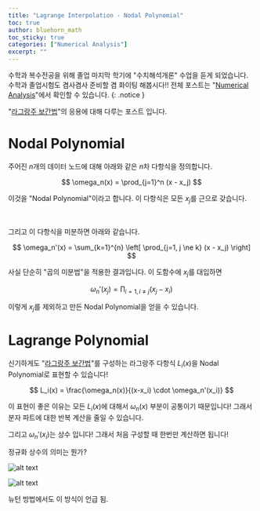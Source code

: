 ```yaml
---
title: "Lagrange Interpolation - Nodal Polynomial"
toc: true
author: bluehorn_math
toc_sticky: true
categories: ["Numerical Analysis"]
excerpt: ""
---
```


수학과 복수전공을 위해 졸업 마지막 학기에 "수치해석개론" 수업을 듣게 되었습니다. 수학과 졸업시험도 겸사겸사 준비할 겸 화이팅 해봅시다!! 전체 포스트는 "[Numerical Analysis](/categories/numerical-analysis)"에서 확인할 수 있습니다.
{: .notice }

"[라그랑주 보간법](/2025/03/19/lagrange-interpolation/)"의 응용에 대해 다루는 포스트 입니다.

# Nodal Polynomial

주어진 $n$개의 데이터 노드에 대해 아래와 같은 $n$차 다항식을 정의합니다.

$$
\omega_n(x) = \prod_{j=1}^n (x - x_j)
$$

이것을 "Nodal Polynomial"이라고 합니다. 이 다항식은 모든 $x_j$를 근으로 갖습니다.

<br/>

그리고 이 다항식을 미분하면 아래와 같습니다.

$$
\omega_n'(x)
= \sum_{k=1}^{n} \left[
\prod_{j=1, j \ne k} (x - x_j)
\right]
$$

사실 단순히 "곱의 미분법"을 적용한 결과입니다. 이 도함수에 $x_j$를 대입하면

$$
\omega_n'(x_j) = \prod_{i=1, i \ne j} (x_j - x_i)
$$

이렇게 $x_j$를 제외하고 만든 Nodal Polynomial을 얻을 수 있습니다.

# Lagrange Polynomial

신기하게도 "[라그랑주 보간법](/2025/03/19/lagrange-interpolation/)"를 구성하는 라그랑주 다항식 $L_i(x)$을 Nodal Polynomial로 표현할 수 있습니다!

$$
L_i(x) = \frac{\omega_n(x)}{(x-x_i) \cdot \omega_n'(x_i)}
$$

이 표현이 좋은 이유는 모든 $L_i(x)$에 대해서 $\omega_n(x)$ 부분이 공통이기 때문입니다! 그래서 분자 파트에 대한 반복 계산을 줄일 수 있습니다.

그리고 $\omega_n'(x_i)$는 상수 입니다! 그래서 처음 구성할 때 한번만 계산하면 됩니다!

정규화 상수의 의미는 뭔가?

![alt text](image-3.png)

![alt text](image-4.png)

뉴턴 방법에서도 이 방식이 언급 됨.

